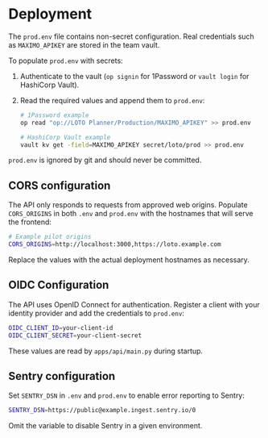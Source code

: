 # Deployment

The `prod.env` file contains non-secret configuration. Real credentials such as `MAXIMO_APIKEY` are stored in the team vault.

To populate `prod.env` with secrets:

1. Authenticate to the vault (`op signin` for 1Password or `vault login` for HashiCorp Vault).
2. Read the required values and append them to `prod.env`:

   ```bash
   # 1Password example
   op read "op://LOTO Planner/Production/MAXIMO_APIKEY" >> prod.env

   # HashiCorp Vault example
   vault kv get -field=MAXIMO_APIKEY secret/loto/prod >> prod.env
   ```

`prod.env` is ignored by git and should never be committed.

## CORS configuration

The API only responds to requests from approved web origins. Populate
`CORS_ORIGINS` in both `.env` and `prod.env` with the hostnames that will
serve the frontend:

```bash
# Example pilot origins
CORS_ORIGINS=http://localhost:3000,https://loto.example.com
```

Replace the values with the actual deployment hostnames as necessary.

## OIDC Configuration

The API uses OpenID Connect for authentication. Register a client with your identity
provider and add the credentials to `prod.env`:

```bash
OIDC_CLIENT_ID=your-client-id
OIDC_CLIENT_SECRET=your-client-secret
```

These values are read by `apps/api/main.py` during startup.

## Sentry configuration

Set `SENTRY_DSN` in `.env` and `prod.env` to enable error reporting to Sentry:

```bash
SENTRY_DSN=https://public@example.ingest.sentry.io/0
```

Omit the variable to disable Sentry in a given environment.
